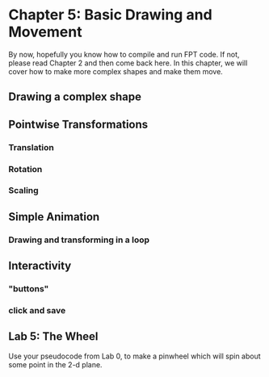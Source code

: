 # Chapter 5: Basic Drawing and Movement

By now, hopefully you know how to compile and run FPT code. If not, please read Chapter 2 and then come back here. In this chapter, we will cover how to make more complex shapes and make them move.

## Drawing a complex shape

## Pointwise Transformations
 
### Translation

### Rotation

### Scaling

## Simple Animation

### Drawing and transforming in a loop 

## Interactivity

### "buttons"

### click and save

## Lab 5: The Wheel

Use your pseudocode from Lab 0, to make a pinwheel which will spin about some point in the 2-d plane.
